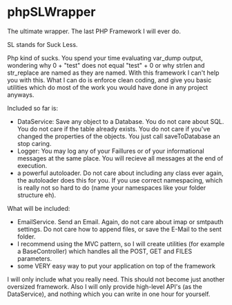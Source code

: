 # phpSLWrapper
The ultimate wrapper. The last PHP Framework I will ever do.

SL stands for Suck Less.

Php kind of sucks. You spend your time evaluating var_dump output, wondering why 0 + "test" does not equal "test" + 0 or why strlen and str_replace are named as they are named.
With this framework I can't help you with this. What I can do is enforce clean coding, and give you basic utilities which do most of the work you would have done in any project anyways.

Included so far is:
 - DataService: Save any object to a Database. You do not care about SQL. You do not care if the table already exists. You do not care if you've changed the properties of the objects. You just call saveToDatabase an stop caring.
 - Logger: You may log any of your Faillures or of your informational messages at the same place. You will recieve all messages at the end of execution.
 - a powerful autoloader. Do not care about including any class ever again, the autoloader does this for you. If you use correct namespacing, which is really not so hard to do (name your namespaces like your folder structure eh).
 
What will be included:
 - EmailService. Send an Email. Again, do not care about imap or smtpauth settings. Do not care how to append files, or save the E-Mail to the sent folder. 
 - I recommend using the MVC pattern, so I will create utilities (for example a BaseController) which handles all the POST, GET and FILES parameters.
 - some VERY easy way to put your application on top of the framework
 
I will only include what you really need. This should not become just another oversized framework. Also I will only provide high-level API's (as the DataService), and nothing which you can write in one hour for yourself. 
